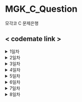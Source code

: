 # MGK_C_Question
모각코 C 문제은행

<h2> < codemate link > </h2>

<details>
    <summary>1일차</summary>
  
#### 필수
  https://codemate.kr/@abbiddo/C언어-문제은행-1일차 <br>
#### 추가
  https://codemate.kr/@abbiddo/C언어-문제은행-1일차-1 <br>
  https://codemate.kr/@abbiddo/C언어-문제은행-1일차-2 <br>
  
</details>
    
<details>
    <summary>2일차</summary>
  
#### 필수
  https://codemate.kr/@abbiddo/C언어-문제은행-2일차 <br>
#### 추가
  https://codemate.kr/@abbiddo/C언어-문제은행-2일차-1 <br>
  
</details>

<details>
    <summary>3일차</summary>
  
#### 필수
  https://codemate.kr/@abbiddo/C언어-문제은행-3일차 <br>
#### 추가
  https://codemate.kr/@abbiddo/C언어-문제은행-3일차-1 <br>
  
</details>
    
<details>
    <summary>4일차</summary>
  
#### 필수
  https://codemate.kr/@abbiddo/C언어-문제은행-4일차 <br>
#### 추가
  https://codemate.kr/@abbiddo/C언어-문제은행-4일차-1 <br>
  
</details>
    
<details>
    <summary>5일차</summary>
  
#### 필수
  https://codemate.kr/@abbiddo/C언어-문제은행-5일차 <br>
#### 추가
  https://codemate.kr/@abbiddo/C언어-문제은행-5일차-1 <br>
  https://codemate.kr/@abbiddo/C언어-문제은행-5일차-2 <br>
  
</details>

<details>
    <summary>6일차</summary>
  
#### 필수
  https://codemate.kr/@abbiddo/C언어-문제은행-6일차 <br>
#### 추가
  https://codemate.kr/@abbiddo/C언어-문제은행-6일차-1 <br>
  
</details>
    

<details>
    <summary>7일차</summary>
  
#### 필수
  https://codemate.kr/@abbiddo/C언어-문제은행-7일차 <br>
#### 추가
  https://codemate.kr/@abbiddo/C언어-문제은행-7일차-1 <br>
  https://codemate.kr/@abbiddo/C언어-문제은행-7일차-2 <br>
  
</details>
    

<details>
    <summary>8일차</summary>
  
#### 필수
  https://codemate.kr/@abbiddo/C언어-문제은행-8일차 <br>
#### 추가
  https://codemate.kr/@abbiddo/C언어-문제은행-8일차-1 <br>
  https://codemate.kr/@abbiddo/C언어-문제은행-8일차-2 <br>
  
</details>
